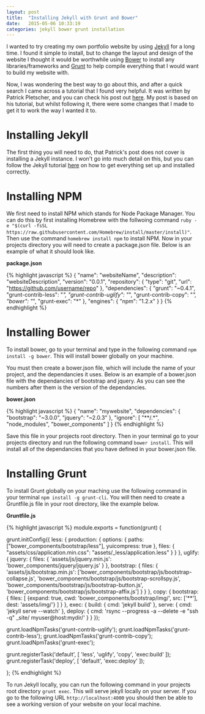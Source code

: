 ```yaml
---
layout: post
title:  "Installing Jekyll with Grunt and Bower"
date:   2015-05-06 10:33:19
categories: jekyll bower grunt installation
---
```

I wanted to try creating my own portfolio website by using [Jekyll](http://jekyllrb.com/) for a long time. I found it simple to install, but to change the layout and design of the website I thought it would be worthwhile using [Bower](http://bower.io/) to install any libraries/frameworks and [Grunt](http://gruntjs.com/) to help compile everything that I would want to build my website with.

Now, I was wondering the best way to go about this, and after a quick search I came across a tutorial that I found very helpful. It was written by Patrick Pletscher, and you can check his post out [here](http://www.pletscher.org/blog/2013/05/27/website.html). My post is based on his tutorial, but whilst following it, there were some changes that I made to get it to work the way I wanted it to.

# Installing Jekyll

The first thing you will need to do, that Patrick's post does not cover is installing a Jekyll instance. I won't go into much detail on this, but you can follow the Jekyll tutorial [here](http://jekyllrb.com/docs/installation/) on how to get everything set up and installed correctly. 

# Installing NPM

We first need to install NPM which stands for Node Package Manager. You can do this by first installing Homebrew with the follwoing command ```ruby -e "$(curl -fsSL https://raw.githubusercontent.com/Homebrew/install/master/install)"```. Then use the command ```homebrew install npm``` to install NPM. Now in your projects directory you will need to create a package.json file. Below is an example of what it should look like. 

**package.json**

{% highlight javascript %}
{
  "name": "websiteName",
  "description": "websiteDescription",
  "version": "0.0.1",
  "repository": {
    "type": "git",
    "url": "https://github.com/username/repo"
  },
  "dependencies": {
    "grunt": "~0.4.1",
    "grunt-contrib-less": "*",
    "grunt-contrib-uglify": "*",
    "grunt-contrib-copy": "*",
    "bower": "*",
    "grunt-exec": "*"
  },
  "engines": {
      "npm": "1.2.x"
  }
}
{% endhighlight %}

# Installing Bower

To install bower, go to your terminal and type in the following command ```npm install -g bower```. This will install bower globally on your machine. 

You must then create a bower.json file, which will include the name of your project, and the dependancies it uses. Below is an example of a bower.json file with the dependancies of bootstrap and jquery. As you can see the numbers after them is the version of the dependancies.

**bower.json**

{% highlight javascript %}
{
  "name": "mywebsite",
  "dependencies": {
    "bootstrap": "~3.0.0",
    "jquery": "~2.0.3"
  },
  "ignore": [
    "**/.*",
    "node_modules",
    "bower_components"
  ]
}
{% endhighlight %}

Save this file in your projects root directory. Then in your terminal go to your projects directory and run the following command ```bower install```. This will install all of the dependancies that you have defined in your bower.json file.

# Installing Grunt

To install Grunt globally on your maching use the following command in your terminal ```npm install -g grunt-cli```. You will then need to create a Gruntfile.js file in your root directory, like the example below.

**Gruntfile.js**

{% highlight javascript %}
module.exports = function(grunt) {
  
grunt.initConfig({
  less: {
    production: {
      options: {
        paths: ["bower_components/bootstrap/less"],
        yuicompress: true
      },
      files: {
        "assets/css/application.min.css": "assets/_less/application.less"
      }
    }
  },
  uglify: {
    jquery: {
      files: {
        'assets/js/jquery.min.js': 'bower_components/jquery/jquery.js'
      }
    },
    bootstrap: {
      files: {
        'assets/js/bootstrap.min.js': ['bower_components/bootstrap/js/bootstrap-collapse.js',
                                       'bower_components/bootstrap/js/bootstrap-scrollspy.js',
                                       'bower_components/bootstrap/js/bootstrap-button.js',
                                       'bower_components/bootstrap/js/bootstrap-affix.js']
      }
    }
  },
  copy: {
    bootstrap: {
      files: [
        {expand: true, cwd: 'bower_components/bootstrap/img/', src: ['**'], dest: 'assets/img/'}
      ]
    }
  },
  exec: {
    build: {
      cmd: 'jekyll build'
    },
    serve: {
      cmd: 'jekyll serve --watch'
    },
    deploy: {
      cmd: 'rsync --progress -a --delete -e "ssh -q" _site/ myuser@host:mydir/'
    }
  }
});

grunt.loadNpmTasks('grunt-contrib-uglify');
grunt.loadNpmTasks('grunt-contrib-less');
grunt.loadNpmTasks('grunt-contrib-copy');
grunt.loadNpmTasks('grunt-exec');

grunt.registerTask('default', [ 'less', 'uglify', 'copy', 'exec:build' ]);
grunt.registerTask('deploy', [ 'default', 'exec:deploy' ]);

};
{% endhighlight %}

To run Jekyll locally, you can run the following command in your projects root directory ```grunt exec```. This will serve jekyll locally on your server. If you go to the following URL ```http://localhost:4000``` you should then be able to see a working version of your website on your local machine.
